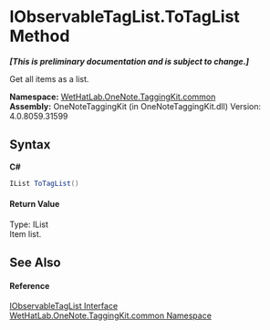 # IObservableTagList.ToTagList Method 
 _**\[This is preliminary documentation and is subject to change.\]**_

Get all items as a list.

**Namespace:**&nbsp;<a href="bcdbab9c-63d1-48a4-6937-af53fb8d9a55">WetHatLab.OneNote.TaggingKit.common</a><br />**Assembly:**&nbsp;OneNoteTaggingKit (in OneNoteTaggingKit.dll) Version: 4.0.8059.31599

## Syntax

**C#**<br />
``` C#
IList ToTagList()
```


#### Return Value
Type: IList<br />Item list.

## See Also


#### Reference
<a href="fb487ff1-fbf8-ea29-6366-951b7aae835b">IObservableTagList Interface</a><br /><a href="bcdbab9c-63d1-48a4-6937-af53fb8d9a55">WetHatLab.OneNote.TaggingKit.common Namespace</a><br />